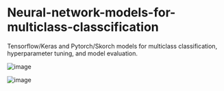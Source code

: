 # Neural-network-models-for-multiclass-classcification
Tensorflow/Keras and Pytorch/Skorch models for multiclass classification, hyperparameter tuning, and model evaluation.

![image](https://github.com/hanfei1986/Neural-network-models-for-multiclass-classcification/assets/59255164/bac7efb8-d64f-4c7f-a63b-6b4034f742ea)

![image](https://github.com/hanfei1986/Neural-network-models-for-multiclass-classcification/assets/59255164/be571896-6f2d-40fb-95a9-9170321b943c)



